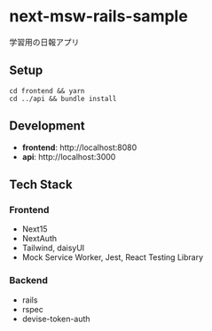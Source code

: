 # next-msw-rails-sample

学習用の日報アプリ

## Setup

```
cd frontend && yarn
cd ../api && bundle install
```

## Development

- **frontend**: http://localhost:8080
- **api**: http://localhost:3000

## Tech Stack

### Frontend

- Next15
- NextAuth
- Tailwind, daisyUI
- Mock Service Worker, Jest, React Testing Library

### Backend

- rails
- rspec
- devise-token-auth
